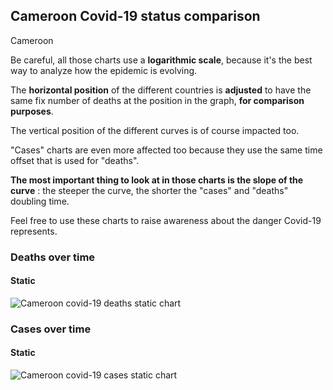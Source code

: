 ## Cameroon Covid-19 status comparison 

Cameroon



Be careful, all those charts use a **logarithmic scale**, because it's the best way to analyze how the epidemic is evolving.
 
The **horizontal position** of the different countries is **adjusted** to have the same fix number of deaths at the position in the graph, **for comparison purposes**.

The vertical position of the different curves is of course impacted too.

"Cases" charts are even more affected too because they use the same time offset that is used for "deaths".

**The most important thing to look at in those charts is the slope of the curve** : the steeper the curve, the shorter the "cases" and "deaths" doubling time.

Feel free to use these charts to raise awareness about the danger Covid-19 represents. 


 
### Deaths over time
 
#### Static
![Cameroon covid-19 deaths static chart](https://raw.githubusercontent.com/madlag/coronavirus_study/master/notebooks/graphs/2020-04-01/countries/Cameroon/2020-04-01_Cameroon_deaths.png "Cameroon covid-19 deaths static chart")   

 
### Cases over time
 
#### Static
![Cameroon covid-19 cases static chart](https://raw.githubusercontent.com/madlag/coronavirus_study/master/notebooks/graphs/2020-04-01/countries/Cameroon/2020-04-01_Cameroon_cases.png "Cameroon covid-19 cases static chart")   

